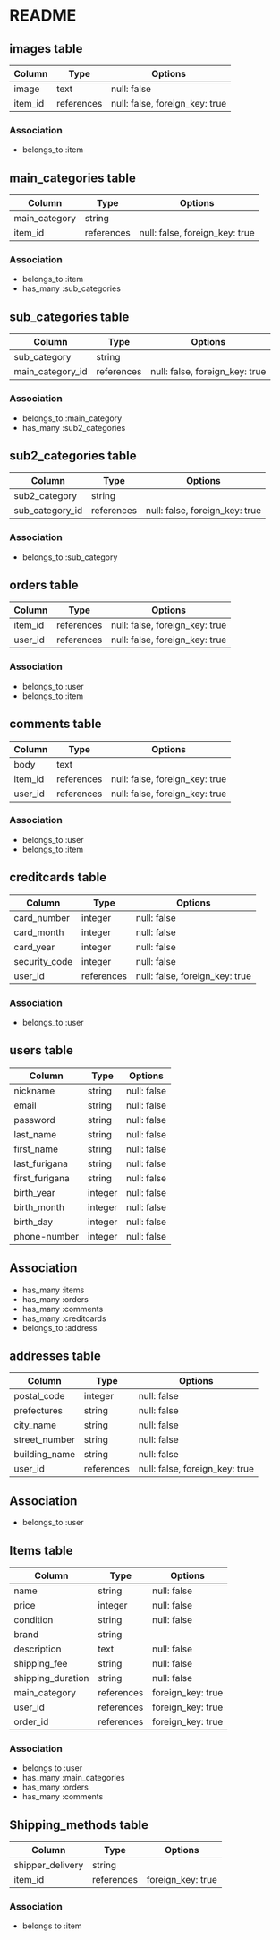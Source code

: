 # README


## images table

|Column|Type|Options|
|------|----|-------|
|image|text|null: false|
|item_id|references|null: false, foreign_key: true|

### Association
- belongs_to :item


## main_categories table

|Column|Type|Options|
|------|----|-------|
|main_category|string|
|item_id|references|null: false, foreign_key: true|

### Association
- belongs_to :item
- has_many :sub_categories


## sub_categories table

|Column|Type|Options|
|------|----|-------|
|sub_category|string|
|main_category_id|references|null: false, foreign_key: true|

### Association
- belongs_to :main_category
- has_many :sub2_categories


## sub2_categories table

|Column|Type|Options|
|------|----|-------|
|sub2_category|string|
|sub_category_id|references|null: false, foreign_key: true|

### Association
- belongs_to :sub_category


## orders table
|Column|Type|Options|
|------|----|-------|
|item_id|references|null: false, foreign_key: true|
|user_id|references|null: false, foreign_key: true|

### Association
- belongs_to :user
- belongs_to :item


## comments table
|Column|Type|Options|
|------|----|-------|
|body|text||
|item_id|references|null: false, foreign_key: true|
|user_id|references|null: false, foreign_key: true|


### Association
- belongs_to :user
- belongs_to :item



## creditcards table
|Column|Type|Options|
|------|----|-------|
|card_number|integer|null: false|
|card_month|integer|null: false|
|card_year|integer|null: false|
|security_code|integer|null: false|
|user_id|references|null: false, foreign_key: true|


### Association
- belongs_to :user
  



## users table
|Column|Type|Options|
|------|----|-------|
|nickname|string|null: false|
|email|string|null: false|
|password|string|null: false|
|last_name|string|null: false|
|first_name|string|null: false|
|last_furigana|string|null: false|
|first_furigana|string|null: false|
|birth_year|integer|null: false|
|birth_month|integer|null: false|
|birth_day|integer|null: false|
|phone-number|integer|null: false|


## Association
- has_many :items
- has_many :orders
- has_many :comments
- has_many :creditcards
- belongs_to :address



## addresses table
|Column|Type|Options|
|------|----|-------|
|postal_code|integer|null: false|
|prefectures|string|null: false|
|city_name|string|null: false|
|street_number|string|null: false|
|building_name|string|null: false|
|user_id|references|null: false, foreign_key: true|

## Association
- belongs_to :user

 ## Items table
 |Column|Type|Options|
 |---|---|---|
 |name|string|null: false|
 |price|integer|null: false|
 |condition|string|null: false|
 |brand|string|
 |description|text|null: false|
 |shipping_fee|string|null: false|
 |shipping_duration|string|null: false|
 |main_category|references|foreign_key: true|
 |user_id|references|foreign_key: true|
 |order_id|references|foreign_key: true|
 
 ### Association
 - belongs to :user
 - has_many :main_categories
 - has_many :orders
 - has_many :comments
 


 ## Shipping_methods table
 |Column|Type|Options|
 |---|---|---|
 |shipper_delivery|string|
 |item_id|references|foreign_key: true|

 ### Association
 - belongs to :item
 

